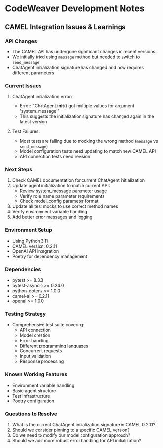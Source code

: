 # CodeWeaver Development Notes

## CAMEL Integration Issues & Learnings

### API Changes
- The CAMEL API has undergone significant changes in recent versions
- We initially tried using `message` method but needed to switch to `send_message`
- ChatAgent initialization signature has changed and now requires different parameters

### Current Issues
1. ChatAgent initialization error:
   - Error: "ChatAgent.__init__() got multiple values for argument 'system_message'"
   - This suggests the initialization signature has changed again in the latest version

2. Test Failures:
   - Most tests are failing due to mocking the wrong method (`message` vs `send_message`)
   - Model configuration tests need updating to match new CAMEL API
   - API connection tests need revision

### Next Steps
1. Check CAMEL documentation for current ChatAgent initialization
2. Update agent initialization to match current API:
   - Review system_message parameter usage
   - Verify role_name parameter requirements
   - Check model_config parameter format
3. Update all test mocks to use correct method names
4. Verify environment variable handling
5. Add better error messages and logging

### Environment Setup
- Using Python 3.11
- CAMEL version: 0.2.11
- OpenAI API integration
- Poetry for dependency management

### Dependencies
- pytest >= 8.3.3
- pytest-asyncio >= 0.24.0
- python-dotenv >= 1.0.0
- camel-ai >= 0.2.11
- openai >= 1.0.0

### Testing Strategy
- Comprehensive test suite covering:
  - API connection
  - Model creation
  - Error handling
  - Different programming languages
  - Concurrent requests
  - Input validation
  - Response processing

### Known Working Features
- Environment variable handling
- Basic agent structure
- Test infrastructure
- Poetry configuration

### Questions to Resolve
1. What is the correct ChatAgent initialization signature in CAMEL 0.2.11?
2. Should we consider pinning to a specific CAMEL version?
3. Do we need to modify our model configuration approach?
4. Should we add more robust error handling for API initialization?
